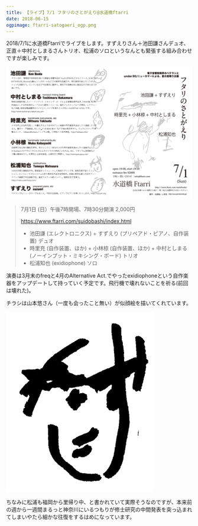 ```yaml
---
title: 【ライブ】7/1 フタリのさとがえり@水道橋ftarri
date: 2018-06-15
ogpimage: ftarri-satogaeri_ogp.png
---
```


2018/7/1に水道橋Ftarriでライブをします。すずえりさん＋池田謙さんデュオ、正直＋中村としまるさんトリオ、松浦のソロというなんとも緊張する組み合わせですが楽しみです。

![](ftarri-satogaeri.png)

<!--more-->

> 7月1日 (日）午後7時開場、7時30分開演 2,000円　
>
> https://www.ftarri.com/suidobashi/index.html
>
> - 池田謙 (エレクトロニクス) + すずえり (プリペアド・ピアノ、自作装置) デュオ
> - 時里充 (自作装置、ほか) + 小林椋 (自作装置、ほか) + 中村としまる (ノーインプット・ミキシング・ボード) トリオ
> -  松浦知也 (exidiophone) ソロ

演奏は3月末のfreqと4月のAlternative Act.でやったexidiophoneという自作楽器をアップデートして持っていく予定です。飛行機で壊れないことを祈る(前回は壊れた)。

チラシは山本悠さん（一度も会ったこと無い）が似顔絵を描いてくれています。

![](yamamotoyuu-nigaoe.png)



ちなみに松浦も福岡から里帰り中、と書かれていて実際そうなのですが、本来前の週から一週間まるっと神奈川にいるつもりが修士研究の中間発表を突っ込まれてしまいやたら細かな往復をするはめになっています。
